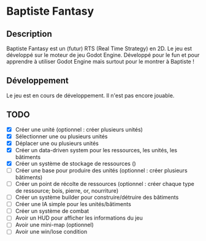 # Baptiste Fantasy

## Description

Baptiste Fantasy est un (futur) RTS (Real Time Strategy) en 2D. Le jeu est développé sur le moteur de jeu Godot Engine.
Développé pour le fun et pour apprendre à utiliser Godot Engine mais surtout pour le montrer à Baptiste !

## Développement

Le jeu est en cours de développement. Il n'est pas encore jouable.

## TODO

- [x] Créer une unité (optionnel : créer plusieurs unités)
- [x] Sélectionner une ou plusieurs unités
- [x] Déplacer une ou plusieurs unités
- [x] Créer un data-driven system pour les ressources, les unités, les bâtiments
- [x] Créer un système de stockage de ressources ()
- [ ] Créer une base pour produire des unités (optionnel : créer plusieurs bâtiments)
- [ ] Créer un point de récolte de ressources (optionnel : créer chaque type de ressource; bois, pierre, or, nourriture)
- [ ] Créer un système builder pour construire/détruire des bâtiments
- [ ] Créer une IA simple pour les unités/bâtiments
- [ ] Créer un système de combat
- [ ] Avoir un HUD pour afficher les informations du jeu
- [ ] Avoir une mini-map (optionnel)
- [ ] Avoir une win/lose condition
